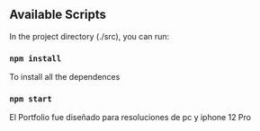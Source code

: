 
## Available Scripts

In the project directory (./src), you can run:

### `npm install`

To install all the dependences

### `npm start`

El Portfolio fue diseñado para resoluciones de pc y iphone 12 Pro




